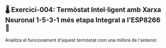 **:thermometer: Exercici-004: Termòstat Intel·ligent amb Xarxa Neuronal 1-5-3-1 més etapa Integral a l'ESP8266 :brain:**
---

Analitza el funcionament d'aquest termòstat com una millora de l'anterior.

